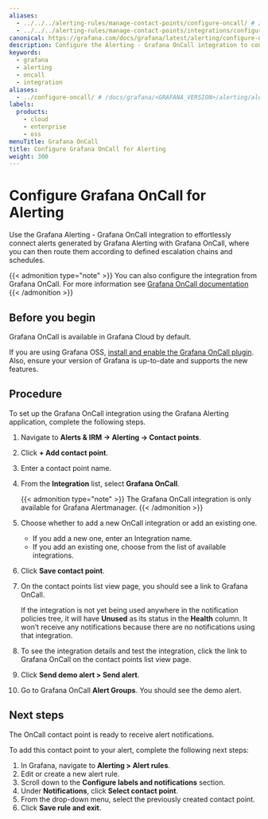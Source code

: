 ```yaml
---
aliases:
  - ../../../alerting-rules/manage-contact-points/configure-oncall/ # /docs/grafana/<GRAFANA_VERSION>/alerting/alerting-rules/manage-contact-points/configure-oncall/
  - ../../../alerting-rules/manage-contact-points/integrations/configure-oncall/ # /docs/grafana/<GRAFANA_VERSION>/alerting/alerting-rules/manage-contact-points/integrations/configure-oncall/
canonical: https://grafana.com/docs/grafana/latest/alerting/configure-notifications/manage-contact-points/integrations/configure-oncall/
description: Configure the Alerting - Grafana OnCall integration to connect alerts generated by Grafana Alerting with Grafana OnCall
keywords:
  - grafana
  - alerting
  - oncall
  - integration
aliases:
  - ../configure-oncall/ # /docs/grafana/<GRAFANA_VERSION>/alerting/alerting-rules/manage-contact-points/configure-oncall/
labels:
  products:
    - cloud
    - enterprise
    - oss
menuTitle: Grafana OnCall
title: Configure Grafana OnCall for Alerting
weight: 300
---
```


# Configure Grafana OnCall for Alerting

Use the Grafana Alerting - Grafana OnCall integration to effortlessly connect alerts generated by Grafana Alerting with Grafana OnCall, where you can then route them according to defined escalation chains and schedules.

{{< admonition type="note" >}}
You can also configure the integration from Grafana OnCall. For more information see [Grafana OnCall documentation](http://grafana.com/docs/oncall/latest/integrations/grafana-alerting/)
{{< /admonition >}}

## Before you begin

Grafana OnCall is available in Grafana Cloud by default.

If you are using Grafana OSS, [install and enable the Grafana OnCall plugin](http://grafana.com/docs/oncall/latest/set-up/open-source/#install-grafana-oncall-oss). Also, ensure your version of Grafana is up-to-date and supports the new features.

## Procedure

To set up the Grafana OnCall integration using the Grafana Alerting application, complete the following steps.

1. Navigate to **Alerts & IRM -> Alerting -> Contact points**.
1. Click **+ Add contact point**.
1. Enter a contact point name.
1. From the **Integration** list, select **Grafana OnCall**.

    {{< admonition type="note" >}}
    The Grafana OnCall integration is only available for Grafana Alertmanager.
    {{< /admonition >}}

1. Choose whether to add a new OnCall integration or add an existing one.
   - If you add a new one, enter an Integration name.
   - If you add an existing one, choose from the list of available integrations.
1. Click **Save contact point**.
1. On the contact points list view page, you should see a link to Grafana OnCall.

   If the integration is not yet being used anywhere in the notification policies tree, it will have **Unused** as its status in the **Health** column. It won’t receive any notifications because there are no notifications using that integration.

1. To see the integration details and test the integration, click the link to Grafana OnCall on the contact points list view page.
1. Click **Send demo alert > Send alert**.
1. Go to Grafana OnCall **Alert Groups**. You should see the demo alert.

## Next steps

The OnCall contact point is ready to receive alert notifications.

To add this contact point to your alert, complete the following next steps:

1. In Grafana, navigate to **Alerting > Alert rules**.
1. Edit or create a new alert rule.
1. Scroll down to the **Configure labels and notifications** section.
1. Under **Notifications**, click **Select contact point**.
1. From the drop-down menu, select the previously created contact point.
1. Click **Save rule and exit**.
